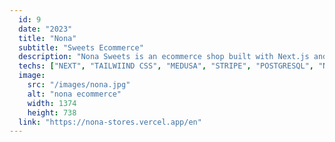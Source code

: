 ```yaml
---
  id: 9
  date: "2023"
  title: "Nona"
  subtitle: "Sweets Ecommerce"
  description: "Nona Sweets is an ecommerce shop built with Next.js and Medusa, offering delightful candies, cupcakes, and other delicious sweets. Discover their wide range of irresistible treats and place your order today."
  techs: ["NEXT", "TAILWIIND CSS", "MEDUSA", "STRIPE", "POSTGRESQL", "NORTHFLANK", "VERCEL"]
  image:
    src: "/images/nona.jpg"
    alt: "nona ecommerce"
    width: 1374
    height: 738
  link: "https://nona-stores.vercel.app/en"
---
```


